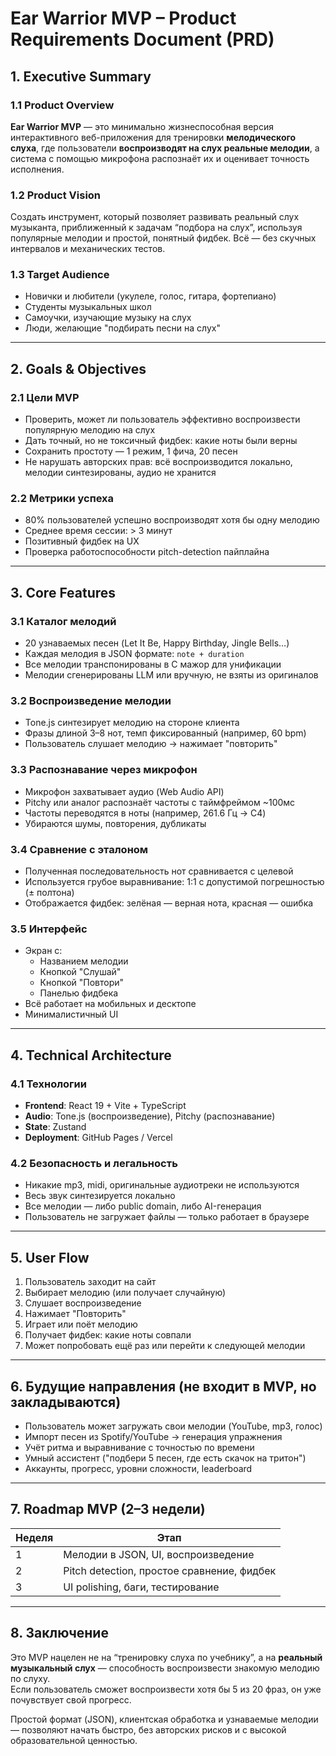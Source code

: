 # Ear Warrior MVP – Product Requirements Document (PRD)

## 1. Executive Summary

### 1.1 Product Overview
**Ear Warrior MVP** — это минимально жизнеспособная версия интерактивного веб-приложения для тренировки **мелодического слуха**, где пользователи **воспроизводят на слух реальные мелодии**, а система с помощью микрофона распознаёт их и оценивает точность исполнения.

### 1.2 Product Vision
Создать инструмент, который позволяет развивать реальный слух музыканта, приближенный к задачам “подбора на слух”, используя популярные мелодии и простой, понятный фидбек. Всё — без скучных интервалов и механических тестов.

### 1.3 Target Audience
- Новички и любители (укулеле, голос, гитара, фортепиано)
- Студенты музыкальных школ
- Самоучки, изучающие музыку на слух
- Люди, желающие "подбирать песни на слух"

---

## 2. Goals & Objectives

### 2.1 Цели MVP
- Проверить, может ли пользователь эффективно воспроизвести популярную мелодию на слух
- Дать точный, но не токсичный фидбек: какие ноты были верны
- Сохранить простоту — 1 режим, 1 фича, 20 песен
- Не нарушать авторских прав: всё воспроизводится локально, мелодии синтезированы, аудио не хранится

### 2.2 Метрики успеха
- 80% пользователей успешно воспроизводят хотя бы одну мелодию
- Среднее время сессии: > 3 минут
- Позитивный фидбек на UX
- Проверка работоспособности pitch-detection пайплайна

---

## 3. Core Features

### 3.1 Каталог мелодий
- 20 узнаваемых песен (Let It Be, Happy Birthday, Jingle Bells…)
- Каждая мелодия в JSON формате: `note + duration`
- Все мелодии транспонированы в C мажор для унификации
- Мелодии сгенерированы LLM или вручную, не взяты из оригиналов

### 3.2 Воспроизведение мелодии
- Tone.js синтезирует мелодию на стороне клиента
- Фразы длиной 3–8 нот, темп фиксированный (например, 60 bpm)
- Пользователь слушает мелодию → нажимает "повторить"

### 3.3 Распознавание через микрофон
- Микрофон захватывает аудио (Web Audio API)
- Pitchy или аналог распознаёт частоты с таймфреймом ~100мс
- Частоты переводятся в ноты (например, 261.6 Гц → C4)
- Убираются шумы, повторения, дубликаты

### 3.4 Сравнение с эталоном
- Полученная последовательность нот сравнивается с целевой
- Используется грубое выравнивание: 1:1 с допустимой погрешностью (± полтона)
- Отображается фидбек: зелёная — верная нота, красная — ошибка

### 3.5 Интерфейс
- Экран с:
  - Названием мелодии
  - Кнопкой "Слушай"
  - Кнопкой "Повтори"
  - Панелью фидбека
- Всё работает на мобильных и десктопе
- Минималистичный UI

---

## 4. Technical Architecture

### 4.1 Технологии
- **Frontend**: React 19 + Vite + TypeScript
- **Audio**: Tone.js (воспроизведение), Pitchy (распознавание)
- **State**: Zustand
- **Deployment**: GitHub Pages / Vercel

### 4.2 Безопасность и легальность
- Никакие mp3, midi, оригинальные аудиотреки не используются
- Весь звук синтезируется локально
- Все мелодии — либо public domain, либо AI-генерация
- Пользователь не загружает файлы — только работает в браузере

---

## 5. User Flow

1. Пользователь заходит на сайт
2. Выбирает мелодию (или получает случайную)
3. Слушает воспроизведение
4. Нажимает "Повторить"
5. Играет или поёт мелодию
6. Получает фидбек: какие ноты совпали
7. Может попробовать ещё раз или перейти к следующей мелодии

---

## 6. Будущие направления (не входит в MVP, но закладываются)

- Пользователь может загружать свои мелодии (YouTube, mp3, голос)
- Импорт песен из Spotify/YouTube → генерация упражнения
- Учёт ритма и выравнивание с точностью по времени
- Умный ассистент ("подбери 5 песен, где есть скачок на тритон")
- Аккаунты, прогресс, уровни сложности, leaderboard

---

## 7. Roadmap MVP (2–3 недели)

| Неделя | Этап                                     |
|--------|------------------------------------------|
| 1      | Мелодии в JSON, UI, воспроизведение       |
| 2      | Pitch detection, простое сравнение, фидбек |
| 3      | UI polishing, баги, тестирование          |

---

## 8. Заключение

Это MVP нацелен не на “тренировку слуха по учебнику”, а на **реальный музыкальный слух** — способность воспроизвести знакомую мелодию по слуху.  
Если пользователь сможет воспроизвести хотя бы 5 из 20 фраз, он уже почувствует свой прогресс.

Простой формат (JSON), клиентская обработка и узнаваемые мелодии — позволяют начать быстро, без авторских рисков и с высокой образовательной ценностью.
